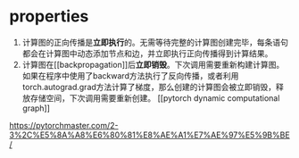 # properties 
1. 计算图的正向传播是**立即执行**的。无需等待完整的计算图创建完毕，每条语句都会在计算图中动态添加节点和边，并立即执行正向传播得到计算结果。
2. 计算图在[[backpropagation]]后**立即销毁**。下次调用需要重新构建计算图。如果在程序中使用了backward方法执行了反向传播，或者利用torch.autograd.grad方法计算了梯度，那么创建的计算图会被立即销毁，释放存储空间，下次调用需要重新创建。
[[pytorch dynamic computational graph]] 

https://pytorchmaster.com/2-3%2C%E5%8A%A8%E6%80%81%E8%AE%A1%E7%AE%97%E5%9B%BE/
